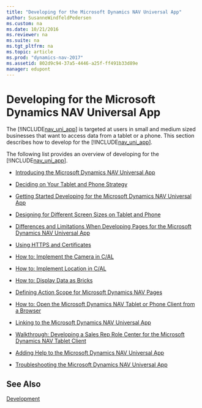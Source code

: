 ```yaml
---
title: "Developing for the Microsoft Dynamics NAV Universal App"
author: SusanneWindfeldPedersen
ms.custom: na
ms.date: 10/21/2016
ms.reviewer: na
ms.suite: na
ms.tgt_pltfrm: na
ms.topic: article
ms.prod: "dynamics-nav-2017"
ms.assetid: 802d9c94-37a5-4446-a25f-ff491b33d89e
manager: edupont
---
```

# Developing for the Microsoft Dynamics NAV Universal App
The [!INCLUDE[nav_uni_app](includes/nav_uni_app_md.md)] is targeted at users in small and medium sized businesses that want to access data from a tablet or a phone. This section describes how to develop for the [!INCLUDE[nav_uni_app](includes/nav_uni_app_md.md)].  
  
The following list provides an overview of developing for the [!INCLUDE[nav_uni_app](includes/nav_uni_app_md.md)].  
  
-   [Introducing the Microsoft Dynamics NAV Universal App](Introducing-the-Microsoft-Dynamics-NAV-Universal-App.md)  
  
-   [Deciding on Your Tablet and Phone Strategy](Deciding-on-Your-Tablet-and-Phone-Strategy.md)  
  
-   [Getting Started Developing for the Microsoft Dynamics NAV Universal App](Getting-Started-Developing-for-the-Microsoft-Dynamics-NAV-Universal-App.md)  
  
-   [Designing for Different Screen Sizes on Tablet and Phone](Designing-for-Different-Screen-Sizes-on-Tablet-and-Phone.md)  
  
-   [Differences and Limitations When Developing Pages for the Microsoft Dynamics NAV Universal App](Differences-and-Limitations-When-Developing-Pages-for-the-Microsoft-Dynamics-NAV-Universal-App.md)  
  
-   [Using HTTPS and Certificates](Using-HTTPS-and-Certificates.md)  
  
-   [How to: Implement the Camera in C/AL](How-to--Implement-the-Camera-in-C-AL.md)  
  
-   [How to: Implement Location in C/AL](How-to--Implement-Location-in-C-AL.md)  
  
-   [How to: Display Data as Bricks](How-to--Display-Data-as-Bricks.md)  
  
-   [Defining Action Scope for Microsoft Dynamics NAV Pages](Defining-Action-Scope-for-Microsoft-Dynamics-NAV-Pages.md)  
  
-   [How to: Open the Microsoft Dynamics NAV Tablet or Phone Client from a Browser](How-to--Open-the-Microsoft-Dynamics-NAV-Tablet-or-Phone-Client-from-a-Browser.md)  
  
-   [Linking to the Microsoft Dynamics NAV Universal App](Linking-to-the-Microsoft-Dynamics-NAV-Universal-App.md)  
  
-   [Walkthrough: Developing a Sales Rep Role Center for the Microsoft Dynamics NAV Tablet Client](Walkthrough--Developing-a-Sales-Rep-Role-Center-for-the-Microsoft-Dynamics-NAV-Tablet-Client.md)  
  
-   [Adding Help to the Microsoft Dynamics NAV Universal App](Adding-Help-to-the-Microsoft-Dynamics-NAV-Universal-App.md)  
  
-   [Troubleshooting the Microsoft Dynamics NAV Universal App](Troubleshooting-the-Microsoft-Dynamics-NAV-Universal-App.md)

## See Also
[Development](Development.md)  
